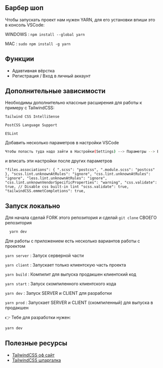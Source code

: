 
## Барбер шоп

Чтобы запускать проект нам нужен YARN, для его установки впиши это в консоль VSCode:

WINDOWS : `npm install --global yarn`

MAC : `sudo npm install -g yarn`

## Функции

- Адавтивная вёрстка
- Регистрация / Вход в личный аккаунт



## Дополнительные зависимости

Необходимы дополнительно классные расширения для работы к примеру с TailwindCSS: 

`Tailwind CSS IntelliSense `

`PostCSS Language Support `

`ESLint`


Добавить несколько параметров в настройки VSCode 

```bash 
Чтобы попасть туда надо зайти в Настройки(Settings) --> Параметры --> В поиске "Настройки" --> Открыть первый вариант с упоминанием settings.json )
```

и вписать эти настройки после других параметров

`
"files.associations": { ".scss": "postcss", ".module.scss": "postcss" }, "scss.lint.unknownAtRules": "ignore", "css.lint.unknownAtRules": "ignore", "less.lint.unknownAtRules": "ignore", "css.lint.unknownVendorSpecificProperties": "warning", "css.validate": true, // Disable css built-in lint "scss.validate": true, "tailwindCSS.emmetCompletions": true,
`
## Запуск локально

Для начала сделай FORK этого репозитория и сделай `git clone` СВОЕГО репозитория

```bash
  yarn dev
```

Для работы с приложением есть несколько вариантов работы с проектом

`yarn server` : Запуск серверной части

`yarn client` : Запускает только клиентскую часть проекта

`yarn build` : Компилит для выпуска продакшен клиентский код

`yarn start` : Запуск скомпиленного клиентского кода

`yarn dev` : Запуск SERVER и CLIENT для разработки

`yarn prod` : Запускает SERVER и CLIENT (скомпиленный) для выпуска в продакшен


👉 Тебе для разработки нужен:

```bash
yarn dev
```
## Полезные ресурсы

- [TailwindCSS оф сайт](https://tailwindcss.com)
- [TailwindCSS шпаргалка](https://flowbite.com/tools/tailwind-cheat-sheet/)

